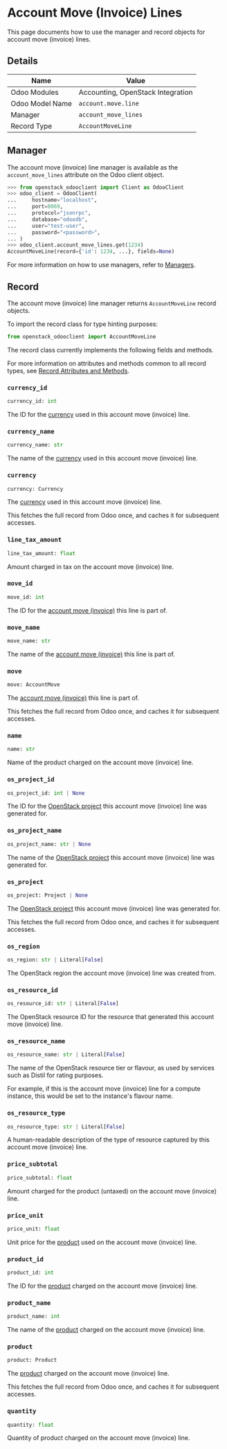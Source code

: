 # Account Move (Invoice) Lines

This page documents how to use the manager and record objects
for account move (invoice) lines.

## Details

| Name            | Value                             |
|-----------------|-----------------------------------|
| Odoo Modules    | Accounting, OpenStack Integration |
| Odoo Model Name | `account.move.line`               |
| Manager         | `account_move_lines`              |
| Record Type     | `AccountMoveLine`                 |

## Manager

The account move (invoice) line manager is available as the `account_move_lines`
attribute on the Odoo client object.

```python
>>> from openstack_odooclient import Client as OdooClient
>>> odoo_client = OdooClient(
...     hostname="localhost",
...     port=8069,
...     protocol="jsonrpc",
...     database="odoodb",
...     user="test-user",
...     password="<password>",
... )
>>> odoo_client.account_move_lines.get(1234)
AccountMoveLine(record={'id': 1234, ...}, fields=None)
```

For more information on how to use managers, refer to [Managers](index.md).

## Record

The account move (invoice) line manager returns `AccountMoveLine` record objects.

To import the record class for type hinting purposes:

```python
from openstack_odooclient import AccountMoveLine
```

The record class currently implements the following fields and methods.

For more information on attributes and methods common to all record types,
see [Record Attributes and Methods](index.md#attributes-and-methods).

### `currency_id`

```python
currency_id: int
```

The ID for the [currency](currency.md) used in this account move (invoice) line.

### `currency_name`

```python
currency_name: str
```

The name of the [currency](currency.md) used in this account move (invoice) line.

### `currency`

```python
currency: Currency
```

The [currency](currency.md) used in this account move (invoice) line.

This fetches the full record from Odoo once,
and caches it for subsequent accesses.

### `line_tax_amount`

```python
line_tax_amount: float
```

Amount charged in tax on the account move (invoice) line.

### `move_id`

```python
move_id: int
```

The ID for the [account move (invoice)](account-move.md) this line is part of.

### `move_name`

```python
move_name: str
```

The name of the [account move (invoice)](account-move.md) this line is part of.

### `move`

```python
move: AccountMove
```

The [account move (invoice)](account-move.md) this line is part of.

This fetches the full record from Odoo once,
and caches it for subsequent accesses.

### `name`

```python
name: str
```

Name of the product charged on the account move (invoice) line.

### `os_project_id`

```python
os_project_id: int | None
```

The ID for the [OpenStack project](project.md) this account move (invoice) line
was generated for.

### `os_project_name`

```python
os_project_name: str | None
```

The name of the [OpenStack project](project.md) this account move (invoice) line
was generated for.

### `os_project`

```python
os_project: Project | None
```

The [OpenStack project](project.md) this account move (invoice) line
was generated for.

This fetches the full record from Odoo once,
and caches it for subsequent accesses.

### `os_region`

```python
os_region: str | Literal[False]
```

The OpenStack region the account move (invoice) line
was created from.

### `os_resource_id`

```python
os_resource_id: str | Literal[False]
```

The OpenStack resource ID for the resource that generated
this account move (invoice) line.

### `os_resource_name`

```python
os_resource_name: str | Literal[False]
```

The name of the OpenStack resource tier or flavour,
as used by services such as Distil for rating purposes.

For example, if this is the account move (invoice) line
for a compute instance, this would be set to the instance's flavour name.

### `os_resource_type`

```python
os_resource_type: str | Literal[False]
```

A human-readable description of the type of resource captured
by this account move (invoice) line.

### `price_subtotal`

```python
price_subtotal: float
```

Amount charged for the product (untaxed) on the
account move (invoice) line.

### `price_unit`

```python
price_unit: float
```

Unit price for the [product](product.md) used on the account move (invoice) line.

### `product_id`

```python
product_id: int
```

The ID for the [product](product.md) charged on the
account move (invoice) line.

### `product_name`

```python
product_name: int
```

The name of the [product](product.md) charged on the
account move (invoice) line.

### `product`

```python
product: Product
```

The [product](product.md) charged on the
account move (invoice) line.

This fetches the full record from Odoo once,
and caches it for subsequent accesses.

### `quantity`

```python
quantity: float
```

Quantity of product charged on the account move (invoice) line.
